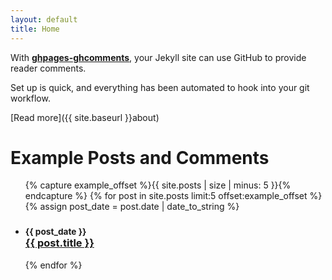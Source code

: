 ```yaml
---
layout: default
title: Home
---
```


With [**ghpages-ghcomments**](https://github.com/wireddown/ghpages-ghcomments/tree/release), your Jekyll site can use GitHub to provide reader comments. 

Set up is quick, and everything has been automated to hook into your git workflow.

[Read more]({{ site.baseurl }}about)

# Example Posts and Comments

<div>
  <ul class="related-posts">
    {% capture example_offset %}{{ site.posts | size | minus: 5 }}{% endcapture %}
    {% for post in site.posts limit:5 offset:example_offset %}
      {% assign post_date = post.date | date_to_string %}
      <li>
        <h3>
          <small>{{ post_date }}</small><br>
          <a href="{{ site.baseurl }}{{ post.url }}">{{ post.title }}</a>
        </h3>
      </li>
    {% endfor %}
  </ul>
</div>
